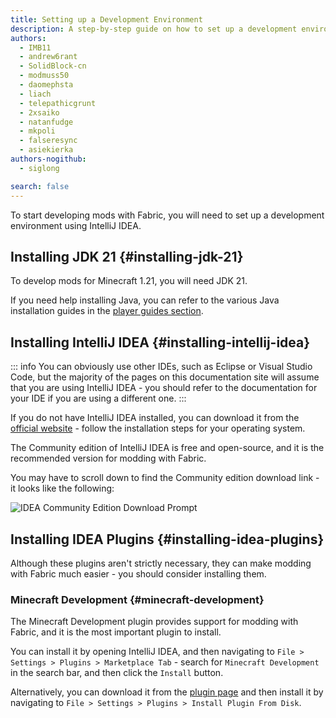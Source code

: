 ```yaml
---
title: Setting up a Development Environment
description: A step-by-step guide on how to set up a development environment to create mods using Fabric.
authors:
  - IMB11
  - andrew6rant
  - SolidBlock-cn
  - modmuss50
  - daomephsta
  - liach
  - telepathicgrunt
  - 2xsaiko
  - natanfudge
  - mkpoli
  - falseresync
  - asiekierka
authors-nogithub:
  - siglong

search: false
---
```


To start developing mods with Fabric, you will need to set up a development environment using IntelliJ IDEA.

## Installing JDK 21 {#installing-jdk-21}

To develop mods for Minecraft 1.21, you will need JDK 21.

If you need help installing Java, you can refer to the various Java installation guides in the [player guides section](../../players/index).

## Installing IntelliJ IDEA {#installing-intellij-idea}

::: info
You can obviously use other IDEs, such as Eclipse or Visual Studio Code, but the majority of the pages on this documentation site will assume that you are using IntelliJ IDEA - you should refer to the documentation for your IDE if you are using a different one.
:::

If you do not have IntelliJ IDEA installed, you can download it from the [official website](https://www.jetbrains.com/idea/download/) - follow the installation steps for your operating system.

The Community edition of IntelliJ IDEA is free and open-source, and it is the recommended version for modding with Fabric.

You may have to scroll down to find the Community edition download link - it looks like the following:

![IDEA Community Edition Download Prompt](/assets/develop/getting-started/idea-community.png)

## Installing IDEA Plugins {#installing-idea-plugins}

Although these plugins aren't strictly necessary, they can make modding with Fabric much easier - you should consider installing them.

### Minecraft Development {#minecraft-development}

The Minecraft Development plugin provides support for modding with Fabric, and it is the most important plugin to install.

You can install it by opening IntelliJ IDEA, and then navigating to `File > Settings > Plugins > Marketplace Tab` - search for `Minecraft Development` in the search bar, and then click the `Install` button.

Alternatively, you can download it from the [plugin page](https://plugins.jetbrains.com/plugin/8327-minecraft-development) and then install it by navigating to `File > Settings > Plugins > Install Plugin From Disk`.
